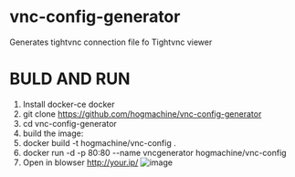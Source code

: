 # vnc-config-generator
Generates tightvnc connection file fo Tightvnc viewer
# BULD AND RUN
1. Install docker-ce docker
1. git clone https://github.com/hogmachine/vnc-config-generator
1. cd vnc-config-generator
1. build the image:
1. docker build -t hogmachine/vnc-config .
2. docker run -d -p 80:80 --name vncgenerator hogmachine/vnc-config
3. Open in blowser http://your.ip/
![image](https://user-images.githubusercontent.com/39591816/196891722-f0bcace5-3892-4679-94d2-e10a6dd2e5c7.png)
